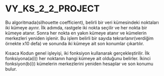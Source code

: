 # VY_KS_2_2_PROJECT
Bu algoritmada(silhouette coefficient), belirli bir veri kümesindeki noktaları iki kümeye ayırır. İlk adımda, rastgele iki nokta seçilir ve her nokta bir kümeye atanır. Sonra her nokta en yakın kümeye atanır ve kümelerin merkezleri yeniden işlenir. Bu işlem belirli bir sayıda tekrarlanır(verdiğim örnekte x10 defa) ve sonunda iki kümeye ait son konumlar çıkartılır.

Kısaca Kodun genel işleyişi, iki fonksiyon kullanarak gerçekleştirilir. İlk fonksiyona(a(i)) her noktanın hangi kümeye ait olduğunu belirler. İkinci fonksiyon(b(i)) kümelerin merkezlerini yeniden hesaplar ve son konumu bulur.
